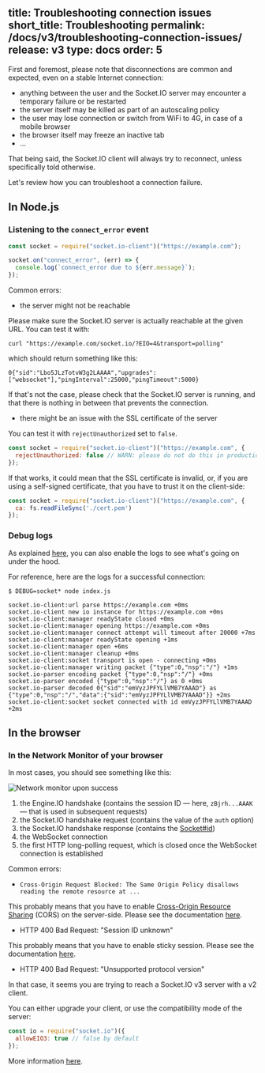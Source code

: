 title: Troubleshooting connection issues
short_title: Troubleshooting
permalink: /docs/v3/troubleshooting-connection-issues/
release: v3
type: docs
order: 5
---

First and foremost, please note that disconnections are common and expected, even on a stable Internet connection:

- anything between the user and the Socket.IO server may encounter a temporary failure or be restarted
- the server itself may be killed as part of an autoscaling policy
- the user may lose connection or switch from WiFi to 4G, in case of a mobile browser
- the browser itself may freeze an inactive tab
- ...

That being said, the Socket.IO client will always try to reconnect, unless specifically told otherwise.

Let's review how you can troubleshoot a connection failure.

## In Node.js

### Listening to the `connect_error` event

```js
const socket = require("socket.io-client")("https://example.com");

socket.on("connect_error", (err) => {
  console.log(`connect_error due to ${err.message}`);
});
```

Common errors:

- the server might not be reachable

Please make sure the Socket.IO server is actually reachable at the given URL. You can test it with:

```
curl "https://example.com/socket.io/?EIO=4&transport=polling"
```

which should return something like this:

```
0{"sid":"Lbo5JLzTotvW3g2LAAAA","upgrades":["websocket"],"pingInterval":25000,"pingTimeout":5000}
```

If that's not the case, please check that the Socket.IO server is running, and that there is nothing in between that prevents the connection.

- there might be an issue with the SSL certificate of the server

You can test it with `rejectUnauthorized` set to `false`.

```js
const socket = require("socket.io-client")("https://example.com", {
  rejectUnauthorized: false // WARN: please do not do this in production
});
```

If that works, it could mean that the SSL certificate is invalid, or, if you are using a self-signed certificate, that you have to trust it on the client-side:

```js
const socket = require("socket.io-client")("https://example.com", {
  ca: fs.readFileSync('./cert.pem')
});
```

### Debug logs

As explained [here](/docs/v3/logging-and-debugging/), you can also enable the logs to see what's going on under the hood.

For reference, here are the logs for a successful connection:

```
$ DEBUG=socket* node index.js

socket.io-client:url parse https://example.com +0ms
socket.io-client new io instance for https://example.com +0ms
socket.io-client:manager readyState closed +0ms
socket.io-client:manager opening https://example.com +0ms
socket.io-client:manager connect attempt will timeout after 20000 +7ms
socket.io-client:manager readyState opening +1ms
socket.io-client:manager open +6ms
socket.io-client:manager cleanup +0ms
socket.io-client:socket transport is open - connecting +0ms
socket.io-client:manager writing packet {"type":0,"nsp":"/"} +1ms
socket.io-parser encoding packet {"type":0,"nsp":"/"} +0ms
socket.io-parser encoded {"type":0,"nsp":"/"} as 0 +0ms
socket.io-parser decoded 0{"sid":"emVyzJPFYLlVMB7YAAAD"} as {"type":0,"nsp":"/","data":{"sid":"emVyzJPFYLlVMB7YAAAD"}} +2ms
socket.io-client:socket socket connected with id emVyzJPFYLlVMB7YAAAD +2ms
```

## In the browser

### In the Network Monitor of your browser

In most cases, you should see something like this:

![Network monitor upon success](/images/network-monitor.png)

1. the Engine.IO handshake (contains the session ID — here, `zBjrh...AAAK` — that is used in subsequent requests)
2. the Socket.IO handshake request (contains the value of the `auth` option)
3. the Socket.IO handshake response (contains the [Socket#id](/docs/v3/server-socket-instance/#Socket-id))
4. the WebSocket connection
5. the first HTTP long-polling request, which is closed once the WebSocket connection is established

Common errors:

- `Cross-Origin Request Blocked: The Same Origin Policy disallows reading the remote resource at ...`

This probably means that you have to enable [Cross-Origin Resource Sharing](https://developer.mozilla.org/en-US/docs/Web/HTTP/CORS) (CORS) on the server-side. Please see the documentation [here](/docs/v3/handling-cors/).

- HTTP 400 Bad Request: "Session ID unknown"

This probably means that you have to enable sticky session. Please see the documentation [here](/docs/v3/using-multiple-nodes/).

- HTTP 400 Bad Request: "Unsupported protocol version"

In that case, it seems you are trying to reach a Socket.IO v3 server with a v2 client.

You can either upgrade your client, or use the compatibility mode of the server:

```js
const io = require("socket.io")({
  allowEIO3: true // false by default
});
```

More information [here](/docs/v3/migrating-from-2-x-to-3-0/).
